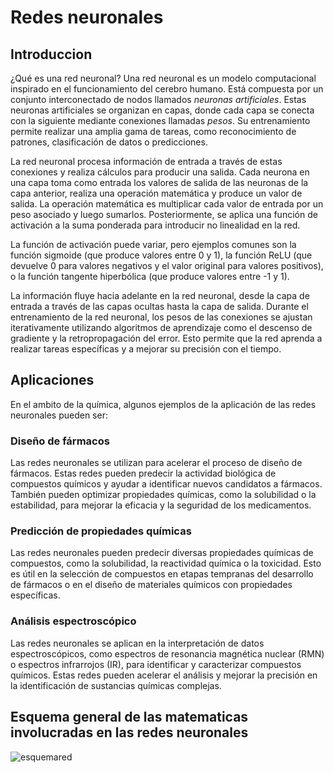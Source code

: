 # Redes neuronales

## Introduccion 
¿Qué es una red neuronal?
Una red neuronal es un modelo computacional inspirado en el funcionamiento del cerebro humano. Está compuesta por un conjunto interconectado de nodos llamados *neuronas artificiales*. Estas neuronas artificiales se organizan en capas, donde cada capa se conecta con la siguiente mediante conexiones llamadas *pesos*. Su entrenamiento permite realizar una amplia gama de tareas, como reconocimiento de patrones, clasificación de datos o predicciones.

La red neuronal procesa información de entrada a través de estas conexiones y realiza cálculos para producir una salida. Cada neurona en una capa toma como entrada los valores de salida de las neuronas de la capa anterior, realiza una operación matemática y produce un valor de salida. La operación matemática es multiplicar cada valor de entrada por un peso asociado y luego sumarlos. Posteriormente, se aplica una función de activación a la suma ponderada para introducir no linealidad en la red.

La función de activación puede variar, pero ejemplos comunes son la función sigmoide (que produce valores entre 0 y 1), la función ReLU (que devuelve 0 para valores negativos y el valor original para valores positivos), o la función tangente hiperbólica (que produce valores entre -1 y 1).

La información fluye hacia adelante en la red neuronal, desde la capa de entrada a través de las capas ocultas hasta la capa de salida. Durante el entrenamiento de la red neuronal, los pesos de las conexiones se ajustan iterativamente utilizando algoritmos de aprendizaje como el descenso de gradiente y la retropropagación del error. Esto permite que la red aprenda a realizar tareas específicas y a mejorar su precisión con el tiempo.

## Aplicaciones

En el ambito de la química, algunos ejemplos de la aplicación de las redes neuronales pueden ser:
### Diseño de fármacos
Las redes neuronales se utilizan para acelerar el proceso de diseño de fármacos. Estas redes pueden predecir la actividad biológica de compuestos químicos y ayudar a identificar nuevos candidatos a fármacos. También pueden optimizar propiedades químicas, como la solubilidad o la estabilidad, para mejorar la eficacia y la seguridad de los medicamentos.

### Predicción de propiedades químicas
Las redes neuronales pueden predecir diversas propiedades químicas de compuestos, como la solubilidad, la reactividad química o la toxicidad. Esto es útil en la selección de compuestos en etapas tempranas del desarrollo de fármacos o en el diseño de materiales químicos con propiedades específicas.

### Análisis espectroscópico
Las redes neuronales se aplican en la interpretación de datos espectroscópicos, como espectros de resonancia magnética nuclear (RMN) o espectros infrarrojos (IR), para identificar y caracterizar compuestos químicos. Estas redes pueden acelerar el análisis y mejorar la precisión en la identificación de sustancias químicas complejas.

## Esquema general de las matematicas involucradas en las redes neuronales
![esquemared](https://github.com/julioelias-o/MCD/assets/134743799/00c7b737-889d-4ff2-9539-4fcb23c6b7cb)
